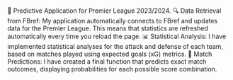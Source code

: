 🚀 Predictive Application for Premier League 2023/2024.
🔍 Data Retrieval from FBref:
My application automatically connects to FBref and updates data for the Premier League. This means that statistics are refreshed automatically every time you reload the page.
📊 Statistical Analysis:
I have implemented statistical analyses for the attack and defense of each team, based on matches played using expected goals (xG) metrics.
🔮 Match Predictions:
I have created a final function that predicts exact match outcomes, displaying probabilities for each possible score combination.
